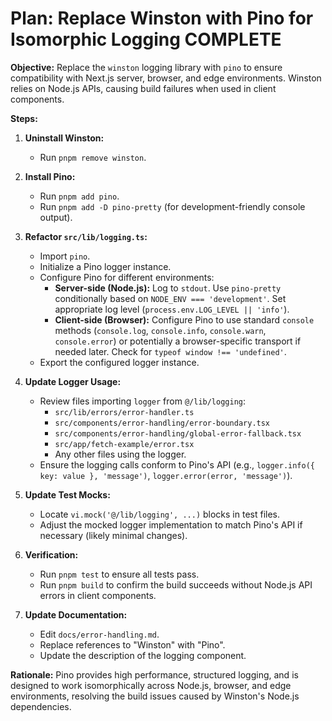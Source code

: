 # Plan: Replace Winston with Pino for Isomorphic Logging COMPLETE

**Objective:** Replace the `winston` logging library with `pino` to ensure compatibility with Next.js server, browser, and edge environments. Winston relies on Node.js APIs, causing build failures when used in client components.

**Steps:**

1.  **Uninstall Winston:**

    - Run `pnpm remove winston`.

2.  **Install Pino:**

    - Run `pnpm add pino`.
    - Run `pnpm add -D pino-pretty` (for development-friendly console output).

3.  **Refactor `src/lib/logging.ts`:**

    - Import `pino`.
    - Initialize a Pino logger instance.
    - Configure Pino for different environments:
      - **Server-side (Node.js):** Log to `stdout`. Use `pino-pretty` conditionally based on `NODE_ENV === 'development'`. Set appropriate log level (`process.env.LOG_LEVEL || 'info'`).
      - **Client-side (Browser):** Configure Pino to use standard `console` methods (`console.log`, `console.info`, `console.warn`, `console.error`) or potentially a browser-specific transport if needed later. Check for `typeof window !== 'undefined'`.
    - Export the configured logger instance.

4.  **Update Logger Usage:**

    - Review files importing `logger` from `@/lib/logging`:
      - `src/lib/errors/error-handler.ts`
      - `src/components/error-handling/error-boundary.tsx`
      - `src/components/error-handling/global-error-fallback.tsx`
      - `src/app/fetch-example/error.tsx`
      - Any other files using the logger.
    - Ensure the logging calls conform to Pino's API (e.g., `logger.info({ key: value }, 'message')`, `logger.error(error, 'message')`).

5.  **Update Test Mocks:**

    - Locate `vi.mock('@/lib/logging', ...)` blocks in test files.
    - Adjust the mocked logger implementation to match Pino's API if necessary (likely minimal changes).

6.  **Verification:**

    - Run `pnpm test` to ensure all tests pass.
    - Run `pnpm build` to confirm the build succeeds without Node.js API errors in client components.

7.  **Update Documentation:**
    - Edit `docs/error-handling.md`.
    - Replace references to "Winston" with "Pino".
    - Update the description of the logging component.

**Rationale:** Pino provides high performance, structured logging, and is designed to work isomorphically across Node.js, browser, and edge environments, resolving the build issues caused by Winston's Node.js dependencies.
